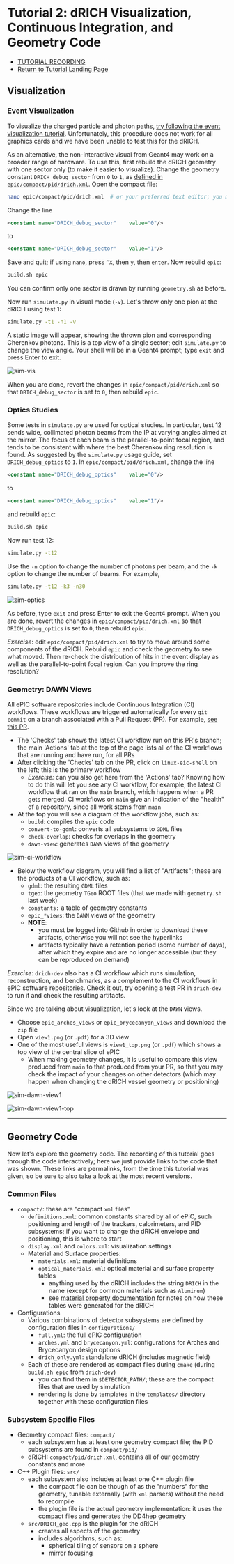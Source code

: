 Tutorial 2: dRICH Visualization, Continuous Integration, and Geometry Code
==========================================================================

- [TUTORIAL RECORDING]()
- [Return to Tutorial Landing Page](README.md)

## Visualization

### Event Visualization

To visualize the charged particle and photon paths, [try following the event visualization tutorial](https://indico.bnl.gov/event/18360/). Unfortunately, this procedure does not work for all graphics cards and we have been unable to test this for the dRICH.

As an alternative, the non-interactive visual from Geant4 may work on a broader range of hardware. To use this, first rebuild the dRICH geometry with one sector only (to make it easier to visualize). Change the geometry constant `DRICH_debug_sector` from `0` to `1`, as [defined in `epic/compact/pid/drich.xml`](https://github.com/eic/epic/blob/d14e80b98cc51fb7acf014f6984caf8fe347aed1/compact/pid/drich.xml#L46). Open the compact file:
```bash
nano epic/compact/pid/drich.xml  # or your preferred text editor; you may need to do this outside of 'eic-shell'
```
Change the line
```xml
<constant name="DRICH_debug_sector"    value="0"/>
```
to
```xml
<constant name="DRICH_debug_sector"    value="1"/>
```
Save and quit; if using `nano`, press `^X`, then `y`, then `enter`. Now rebuild `epic`:
```bash
build.sh epic
```
You can confirm only one sector is drawn by running `geometry.sh` as before.

Now run `simulate.py` in visual mode (`-v`). Let's throw only one pion at the dRICH using test 1:
```bash
simulate.py -t1 -n1 -v
```
A static image will appear, showing the thrown pion and corresponding Cherenkov photons. This is a top view of a single sector; edit `simulate.py` to change the view angle. Your shell will be in a Geant4 prompt; type `exit` and press Enter to exit.

![sim-vis](img/sim-vis.png)

When you are done, revert the changes in `epic/compact/pid/drich.xml` so that `DRICH_debug_sector` is set to `0`, then rebuild `epic`.

### Optics Studies

Some tests in `simulate.py` are used for optical studies. In particular, test 12 sends wide, collimated photon beams from the IP at varying angles aimed at the mirror. The focus of each beam is the parallel-to-point focal region, and tends to be consistent with where the best Cherenkov ring resolution is found. As suggested by the `simulate.py` usage guide, set `DRICH_debug_optics` to `1`. In `epic/compact/pid/drich.xml`, change the line
```xml
<constant name="DRICH_debug_optics"    value="0"/>
```
to
```xml
<constant name="DRICH_debug_optics"    value="1"/>
```
and rebuild `epic`:
```bash
build.sh epic
```
Now run test 12:
```bash
simulate.py -t12
```
Use the `-n` option to change the number of photons per beam, and the `-k` option to change the number of beams. For example,
```bash
simulate.py -t12 -k3 -n30
```

![sim-optics](img/sim-optics.png)

As before, type `exit` and press Enter to exit the Geant4 prompt.
When you are done, revert the changes in `epic/compact/pid/drich.xml` so that `DRICH_debug_optics` is set to `0`, then rebuild `epic`.

_Exercise_: edit `epic/compact/pid/drich.xml` to try to move around some components of the dRICH. Rebuild `epic` and check the geometry to see what moved. Then re-check the distribution of hits in the event display as well as the parallel-to-point focal region. Can you improve the ring resolution?


### Geometry: DAWN Views

All ePIC software repositories include Continuous Integration (CI) workflows. These workflows are triggered automatically for every `git commit` on a branch associated with a Pull Request (PR). For example, [see this PR](https://github.com/eic/epic/pull/445).
- The 'Checks' tab shows the latest CI workflow run on this PR's branch; the main 'Actions' tab at the top of the page lists all of the CI workflows that are running and have run, for all PRs
- After clicking the 'Checks' tab on the PR, click on `linux-eic-shell` on the left; this is the primary workflow
  - _Exercise:_ can you also get here from the 'Actions' tab? Knowing how to do this will let you see any CI workflow, for example, the latest CI workflow that ran on the `main` branch, which happens when a PR gets merged. CI workflows on `main` give an indication of the "health" of a repository, since all work stems from `main`
- At the top you will see a diagram of the workflow jobs, such as:
  - `build`: compiles the `epic` code
  - `convert-to-gdml`: converts all subsystems to `GDML` files
  - `check-overlap`: checks for overlaps in the geometry
  - `dawn-view`: generates `DAWN` views of the geometry

![sim-ci-workflow](img/sim-ci-workflow.png)

- Below the workflow diagram, you will find a list of "Artifacts"; these are the products of a CI workflow, such as:
  - `gdml`: the resulting `GDML` files
  - `tgeo`: the geometry `TGeo` ROOT files (that we made with `geometry.sh` last week)
  - `constants:` a table of geometry constants
  - `epic_*views`: the `DAWN` views of the geometry
  - **NOTE**:
    - you must be logged into Github in order to download these artifacts, otherwise you will not see the hyperlinks
    - artifacts typically have a retention period (some number of days), after which they expire and are no longer accessible (but they can be reproduced on demand)

_Exercise_: `drich-dev` also has a CI workflow which runs simulation, reconstruction, and benchmarks, as a complement to the CI workflows in ePIC software repositories. Check it out, try opening a test PR in `drich-dev` to run it and check the resulting artifacts.

Since we are talking about visualization, let's look at the `DAWN` views.
- Choose `epic_arches_views` or `epic_brycecanyon_views` and download the `zip` file
- Open `view1.png` (or `.pdf`) for a 3D view
- One of the most useful views is `view1_top.png` (or `.pdf`) which shows a top view of the central slice of ePIC
  - When making geometry changes, it is useful to compare this view produced from `main` to that produced from your PR, so that you may check the impact of your changes on other detectors (which may happen when changing the dRICH vessel geometry or positioning)

![sim-dawn-view1](img/sim-dawn-view1.png)

![sim-dawn-view1-top](img/sim-dawn-view1_top.png)


---

## Geometry Code

Now let's explore the geometry code. The recording of this tutorial goes through the code interactively; here we just provide links to the code that was shown. These links are permalinks, from the time this tutorial was given, so be sure to also take a look at the most recent versions.

### Common Files
- `compact/`: these are "compact `xml` files"
  - `definitions.xml`: common constants shared by all of ePIC, such positioning and length of the trackers, calorimeters, and PID subsystems; if you want to change the dRICH envelope and positioning, this is where to start
  - `display.xml` and `colors.xml`: visualization settings
  - Material and Surface properties:
    - `materials.xml`: material definitions
    - `optical_materials.xml`: optical material and surface property tables
      - anything used by the dRICH includes the string `DRICH` in the name (except for common materials such as `Aluminum`)
      - see [material property documentation](../material_tables.md) for notes on how these tables were generated for the dRICH
- Configurations
  - Various combinations of detector subsystems are defined by configuration files in `configurations/`
    - `full.yml`: the full ePIC configuration
    - `arches.yml` and `brycecanyon.yml`: configurations for Arches and Brycecanyon design options
    - `drich_only.yml`: standalone dRICH (includes magnetic field)
  - Each of these are rendered as compact files during `cmake` (during `build.sh epic` from `drich-dev`)
    - you can find them in `$DETECTOR_PATH/`; these are the compact files that are used by simulation
    - rendering is done by templates in the `templates/` directory together with these configuration files

### Subsystem Specific Files
- Geometry compact files: `compact/`
  - each subsystem has at least one geometry compact file; the PID subsystems are found in `compact/pid/`
  - dRICH: `compact/pid/drich.xml`, contains all of our geometry constants and more
- C++ Plugin files: `src/`
  - each subsystem also includes at least one C++ plugin file
    - the compact file can be though of as the "numbers" for the geometry, tunable externally (with `xml` parsers) without the need to recompile
    - the plugin file is the actual geometry implementation: it uses the compact files and generates the DD4hep geometry
  - `src/DRICH_geo.cpp` is the plugin for the dRICH
    - creates all aspects of the geometry
    - includes algorithms, such as:
      - spherical tiling of sensors on a sphere
      - mirror focusing
